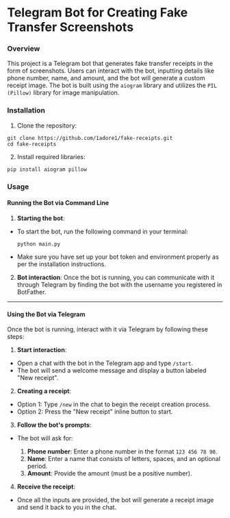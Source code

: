 # Telegram Bot for Creating Fake Transfer Screenshots
### Overview
This project is a Telegram bot that generates fake transfer receipts in the form of screenshots. 
Users can interact with the bot, inputting details like phone number, name, and amount, and the bot will generate a custom receipt image. 
The bot is built using the ```aiogram``` library and utilizes the ```PIL (Pillow)``` library for image manipulation.
### Installation
1. Clone the repository:
```
git clone https://github.com/1adore1/fake-receipts.git
cd fake-receipts
```
2. Install required libraries:
```
pip install aiogram pillow
```
### Usage
#### Running the Bot via Command Line
1) **Starting the bot**:

  * To start the bot, run the following command in your terminal:
    ```
    python main.py
    ```
  * Make sure you have set up your bot token and environment properly as per the installation instructions.
  2) **Bot interaction**: Once the bot is running, you can communicate with it through Telegram by finding the bot with the username you registered in BotFather.
---
#### Using the Bot via Telegram
Once the bot is running, interact with it via Telegram by following these steps:

1) **Start interaction**:

  * Open a chat with the bot in the Telegram app and type ```/start```.
  * The bot will send a welcome message and display a button labeled "New receipt".
2) **Creating a receipt**:
  
  * Option 1: Type ```/new``` in the chat to begin the receipt creation process.
  * Option 2: Press the "New receipt" inline button to start.
3. **Follow the bot's prompts**:
* The bot will ask for:
  
  1) **Phone number**: Enter a phone number in the format ```123 456 78 90```.
  2) **Name**: Enter a name that consists of letters, spaces, and an optional period.
  3) **Amount**: Provide the amount (must be a positive number).
4. **Receive the receipt**:
* Once all the inputs are provided, the bot will generate a receipt image and send it back to you in the chat.
